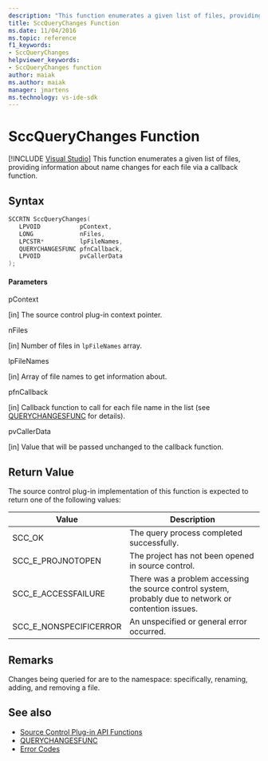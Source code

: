 ```yaml
---
description: "This function enumerates a given list of files, providing information about name changes for each file via a callback function."
title: SccQueryChanges Function
ms.date: 11/04/2016
ms.topic: reference
f1_keywords:
- SccQueryChanges
helpviewer_keywords:
- SccQueryChanges function
author: maiak
ms.author: maiak
manager: jmartens
ms.technology: vs-ide-sdk
---
```

# SccQueryChanges Function

 [!INCLUDE [Visual Studio](~/includes/applies-to-version/vs-windows-only.md)]
This function enumerates a given list of files, providing information about name changes for each file via a callback function.

## Syntax

```cpp
SCCRTN SccQueryChanges(
   LPVOID           pContext,
   LONG             nFiles,
   LPCSTR*          lpFileNames,
   QUERYCHANGESFUNC pfnCallback,
   LPVOID           pvCallerData
);
```

#### Parameters
 pContext

[in] The source control plug-in context pointer.

 nFiles

[in] Number of files in `lpFileNames` array.

 lpFileNames

[in] Array of file names to get information about.

 pfnCallback

[in] Callback function to call for each file name in the list (see [QUERYCHANGESFUNC](../extensibility/querychangesfunc.md) for details).

 pvCallerData

[in] Value that will be passed unchanged to the callback function.

## Return Value
 The source control plug-in implementation of this function is expected to return one of the following values:

|Value|Description|
|-----------|-----------------|
|SCC_OK|The query process completed successfully.|
|SCC_E_PROJNOTOPEN|The project has not been opened in source control.|
|SCC_E_ACCESSFAILURE|There was a problem accessing the source control system, probably due to network or contention issues.|
|SCC_E_NONSPECIFICERROR|An unspecified or general error occurred.|

## Remarks
 Changes being queried for are to the namespace: specifically, renaming, adding, and removing a file.

## See also
- [Source Control Plug-in API Functions](../extensibility/source-control-plug-in-api-functions.md)
- [QUERYCHANGESFUNC](../extensibility/querychangesfunc.md)
- [Error Codes](../extensibility/error-codes.md)
